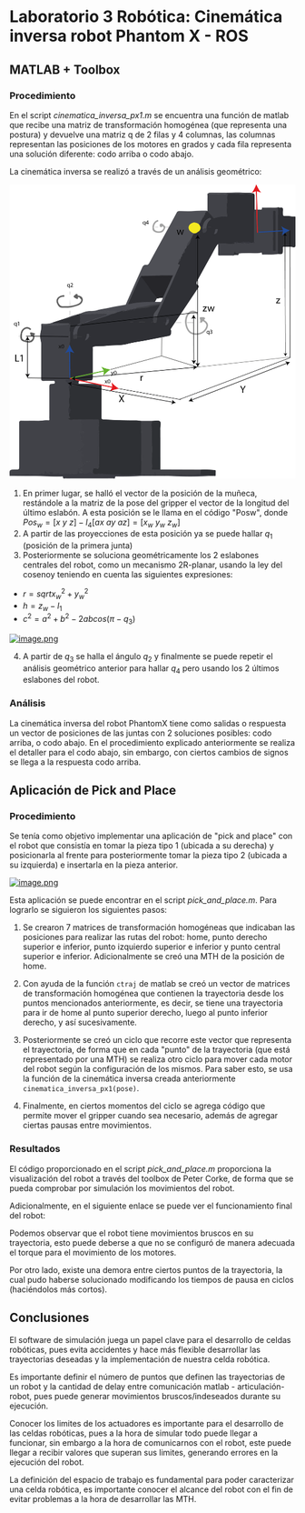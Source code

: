 # Laboratorio 3 Robótica: Cinemática inversa robot Phantom X - ROS
## MATLAB + Toolbox
### Procedimiento
En el script *cinematica_inversa_px1.m* se encuentra una función de matlab que recibe una matriz de transformación homogénea (que representa una postura) y devuelve una matriz q de 2 filas y 4 columnas, las columnas representan las posiciones de los motores en grados y cada fila representa una solución diferente: codo arriba o codo abajo.

La cinemática inversa se realizó a través de un análisis geométrico:

![3D](3Dcine.png)

1. En primer lugar, se halló el vector de la posición de la muñeca, restándole a la matriz de la pose del gripper el vector de la longitud del último eslabón. A esta posición se le llama en el código "Posw", donde $Pos_w = [x \ y \ z] -l_4[ax \ ay \ az] = [x_w \ y_w \ z_w]$
2. A partir de las proyecciones de esta posición ya se puede hallar $q_1$ (posición de la primera junta)
3. Posteriormente se soluciona geométricamente los 2 eslabones centrales del robot, como un mecanismo 2R-planar, usando la ley del cosenoy teniendo en cuenta las siguientes expresiones:
  - $r = sqrt{x_w^2+y_w^2}$
  - $h = z_w -l_1$
  - $c^2=a^2+b^2-2abcos(\pi -q_3)$

[![image.png](https://i.postimg.cc/qvyfZ54G/image.png)](https://postimg.cc/HrYPr3JJ)

4. A partir de $q_3$ se halla el ángulo $q_2$ y finalmente se puede repetir el análisis geométrico anterior para hallar $q_4$ pero usando los 2 últimos eslabones del robot.

### Análisis
La cinemática inversa del robot PhantomX tiene como salidas o respuesta un vector de posiciones de las juntas con 2 soluciones posibles: codo arriba, o codo abajo. En el procedimiento explicado anteriormente se realiza el detaller para el codo abajo, sin embargo, con ciertos cambios de signos se llega a la respuesta codo arriba.

## Aplicación de Pick and Place

### Procedimiento
Se tenía como objetivo implementar una aplicación de "pick and place" con el robot que consistía en tomar la pieza tipo 1 (ubicada a su derecha) y posicionarla al frente para posteriormente tomar la pieza tipo 2 (ubicada a su izquierda) e insertarla en la pieza anterior.

[![image.png](https://i.postimg.cc/7h5RP2Vh/image.png)](https://postimg.cc/QKrm0VvZ)

Esta aplicación se puede encontrar en el script *pick_and_place.m*. Para lograrlo se siguieron los siguientes pasos:

1. Se crearon 7 matrices de transformación homogéneas que indicaban las posiciones para realizar las rutas del robot: home, punto derecho superior e inferior, punto izquierdo superior e inferior y punto central superior e inferior. Adicionalmente se creó una MTH de la posición de home.

2. Con ayuda de la función `ctraj` de matlab se creó un vector de matrices de transformación homogénea que contienen la trayectoria desde los puntos mencionados anteriormente, es decir, se tiene una trayectoria para ir de home al punto superior derecho, luego al punto inferior derecho, y así sucesivamente.

3. Posteriormente se creó un ciclo que recorre este vector que representa el trayectoria, de forma que en cada "punto" de la trayectoria (que está representado por una MTH) se realiza otro ciclo para mover cada motor del robot según la configuración de los mismos. Para saber esto, se usa la función de la cinemática inversa creada anteriormente `cinematica_inversa_px1(pose)`.

4. Finalmente, en ciertos momentos del ciclo se agrega código que permite mover el gripper cuando sea necesario, además de agregar ciertas pausas entre movimientos.

### Resultados
El código proporcionado en el script *pick_and_place.m* proporciona la visualización del robot a través del toolbox de Peter Corke, de forma que se pueda comprobar por simulación los movimientos del robot.

Adicionalmente, en el siguiente enlace se puede ver el funcionamiento final del robot:

Podemos observar que el robot tiene movimientos bruscos en su trayectoria, esto puede deberse a que no se configuró de manera adecuada el torque para el movimiento de los motores.

Por otro lado, existe una demora entre ciertos puntos de la trayectoria, la cual pudo haberse solucionado modificando los tiempos de pausa en ciclos (haciéndolos más cortos).

## Conclusiones

El software de simulación juega un papel clave para el desarrollo de celdas robóticas, pues evita accidentes y hace más flexible desarrollar las trayectorias deseadas y la implementación de nuestra celda robótica.

Es importante definir el número de puntos que definen las trayectorias de un robot y la cantidad de delay entre comunicación matlab - articulación-robot, pues puede generar movimientos bruscos/indeseados durante su ejecución.

Conocer los limites de los actuadores es importante para el desarrollo de las celdas robóticas, pues a la hora de simular todo puede llegar a funcionar, sin embargo a la hora de comunicarnos con el robot, este puede llegar a recibir valores que superan sus limites, generando errores en la ejecución del robot.

La definición del espacio de trabajo es fundamental para poder caracterizar una celda robótica, es importante conocer el alcance del robot con el fin de evitar problemas a la hora de desarrollar las MTH.
